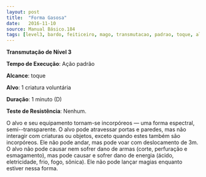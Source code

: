 ```yaml
---
layout: post
title:  "Forma Gasosa"
date:   2016-11-10
source: Manual Básico.184
tags: [level3, bardo, feiticeiro, mago, transmutacao, padrao, toque, alvo, minuto, nenhum]
---
```


**Transmutação de Nível 3**

**Tempo de Execução**: Ação padrão

**Alcance**: toque

**Alvo**: 1 criatura voluntária

**Duração**: 1 minuto (D)

**Teste de Resistência**: Nenhum.

O alvo e seu equipamento tornam-se incorpóreos — uma forma espectral, semi--transparente. O alvo pode atravessar portas e paredes, mas não interagir com criaturas ou objetos, exceto quando estes também são 
incorpóreos. Ele não pode andar, mas pode voar com deslocamento de 3m. O alvo não pode causar nem sofrer dano de armas (corte, perfuração e esmagamento), mas pode causar e sofrer dano de energia (ácido, eletricidade, frio, fogo, sônica). 
Ele não pode lançar magias enquanto estiver nessa forma.
